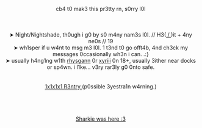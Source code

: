 <p align="center">
cb4 t0 mak3 this pr3tty rn, s0rry l0l
<br><br>
<br><br>➤ Night/Nightshade, th0ugh i g0 by s0 m4ny nam3s l0l. //  H3(<a href="https://en.pronouns.page/@Oceavnn"> / </a>)it + 4ny ne0s // 19
<br>➤ wh1sper if u w4nt to msg m3 l0l. 1 t3nd t0 go offt4b, 4nd ch3ck my messages 0ccasionally wh3n i can. .:}
<br>➤ usually h4ng1ng w1th <a href="https://github.com/OFFICERCHAMBERS">rhysgann</a> 0r <a href="https://github.com/Sharksters">xyriii</a> 0n 18+, usually 3ither near docks or sp4wn. i l1ke... v3ry rar3ly g0 0nto safe. </a>
<br> 
<br>
  <br> <a href="https://rentry.co/__1x1x1x1">1x1x1x1 R3ntry  </a> (p0ssible 3yestra1n w4rning.)
<br>

<br>
<br>
<br>
<br>
<a href="https://github.com/Sharksters">Sharkie was here :3</a>

